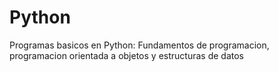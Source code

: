 # Python
Programas basicos en Python: Fundamentos de programacion, programacion orientada a objetos y estructuras de datos
